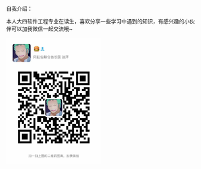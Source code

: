 # 

自我介绍：

​	本人大四软件工程专业在读生，喜欢分享一些学习中遇到的知识，有感兴趣的小伙伴可以加我微信一起交流哦~



<img src="img/505212e0fee5c166efc7a6a02d84dbb.jpg" alt="505212e0fee5c166efc7a6a02d84dbb" style="zoom:33%;" />





